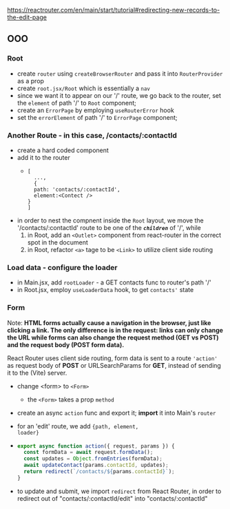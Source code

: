https://reactrouter.com/en/main/start/tutorial#redirecting-new-records-to-the-edit-page

## OOO

### Root

- create <code>router</code> using <code>createBrowserRouter</code> and pass it into <code>RouterProvider</code> as a prop
- create <code>root.jsx/Root</code> which is essentially a <code>nav</code>
- since we want it to appear on our '/' route, we go back to the router, set the <code>element</code> of path '/' to <code>Root</code> component;
- create an <code>ErrorPage</code> by employing <code>useRouterError</code> hook
- set the <code>errorElement</code> of path '/' to <code>ErrorPage</code> component;

### Another Route - in this case, /contacts/:contactId

- create a hard coded component
- add it to the router
  - ```
    [
      ...,
      {
      path: 'contacts/:contactId',
      element:<Contect />
    }
    ]
    ```
- in order to nest the compnent inside the <code>Root</code> layout, we move the '/contacts/:contactId' route to be one of the **_<code>children</code>_** of '/', while
  1. in Root, add an <code>\<Outlet></code> component from react-router in the correct spot in the document
  2. in Root, refactor <code>\<a></code> tage to be <code>\<Link></code> to utilize client side routing

### Load data - configure the loader

- in Main.jsx, add <code>rootLoader</code> - a GET contacts func to router's path '/'
- in Root.jsx, employ <code>useLoaderData</code> hook, to get <code>contacts'</code> state

### Form

Note: **HTML forms actually cause a navigation in the browser, just like clicking a link. The only difference is in the request: links can only change the URL while forms can also change the request method (GET vs POST) and the request body (POST form data).**

React Router uses client side routing, form data is sent to a route <code>'action'</code> as request body of **POST** or URLSearchParams for **GET**, instead of sending it to the (Vite) server.

- change \<form> to <code>\<Form></code>
  - the <code>\<Form></code> takes a prop <code>method</code>
- create an async <code>action</code> func and export it; **import** it into Main's <code>router</code>
- for an 'edit' route, we add <code>{path, element, loader}</code>
- ```javascript
  export async function action({ request, params }) {
  	const formData = await request.formData();
  	const updates = Object.fromEntries(formData);
  	await updateContact(params.contactId, updates);
  	return redirect(`/contacts/${params.contactId}`);
  }
  ```

- to update and submit, we import <code>redirect</code> from React Router, in order to redirect out of "contacts/:contactId/edit" into "contacts/:contactId"
